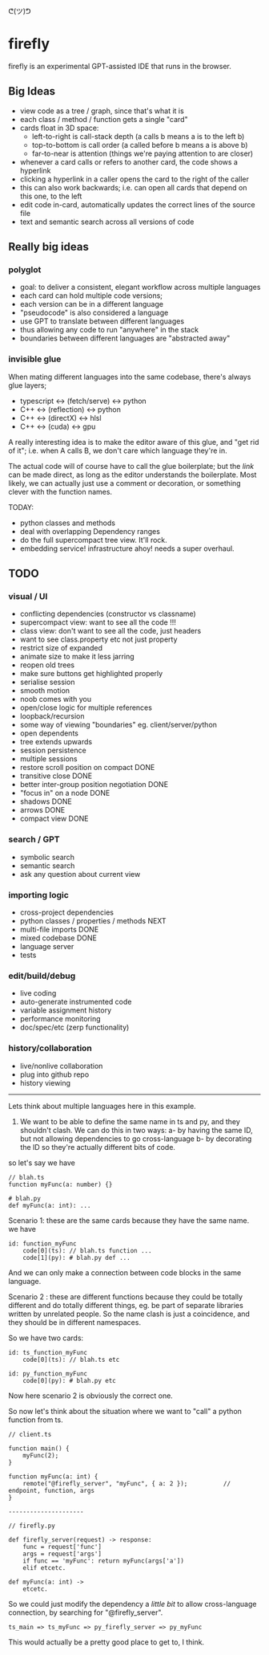 ᕦ(ツ)ᕤ
# firefly

firefly is an experimental GPT-assisted IDE that runs in the browser.

## Big Ideas

- view code as a tree / graph, since that's what it is
- each class / method / function gets a single "card"
- cards float in 3D space:
    - left-to-right is call-stack depth (a calls b means a is to the left b)
    - top-to-bottom is call order (a called before b means a is above b)
    - far-to-near is attention (things we're paying attention to are closer)
- whenever a card calls or refers to another card, the code shows a hyperlink
- clicking a hyperlink in a caller opens the card to the right of the caller
- this can also work backwards; i.e. can open all cards that depend on this one, to the left
- edit code in-card, automatically updates the correct lines of the source file
- text and semantic search across all versions of code

## Really big ideas

### polyglot

- goal: to deliver a consistent, elegant workflow across multiple languages
- each card can hold multiple code versions;
- each version can be in a different language
- "pseudocode" is also considered a language
- use GPT to translate between different languages
- thus allowing any code to run "anywhere" in the stack
- boundaries between different languages are "abstracted away"

### invisible glue

When mating different languages into the same codebase, there's always glue layers;

- typescript <-> (fetch/serve) <-> python
- C++ <-> (reflection) <-> python
- C++ <-> (directX) <-> hlsl
- C++ <-> (cuda) <-> gpu

A really interesting idea is to make the editor aware of this glue, and "get rid of it";
i.e. when A calls B, we don't care which language they're in.

The actual code will of course have to call the glue boilerplate;
but the *link* can be made direct, as long as the editor understands the boilerplate.
Most likely, we can actually just use a comment or decoration, or something clever with the function names.



TODAY:
- python classes and methods
- deal with overlapping Dependency ranges
- do the full supercompact tree view. It'll rock.
- embedding service! infrastructure ahoy! needs a super overhaul.

## TODO

### visual / UI
- conflicting dependencies (constructor vs classname)
- supercompact view: want to see all the code !!! 
- class view: don't want to see all the code, just headers
- want to see class.property etc not just property
- restrict size of expanded
- animate size to make it less jarring
- reopen old trees
- make sure buttons get highlighted properly
- serialise session
- smooth motion
- noob comes with you
- open/close logic for multiple references
- loopback/recursion
- some way of viewing "boundaries" eg. client/server/python
- open dependents
- tree extends upwards
- session persistence
- multiple sessions
- restore scroll position on compact DONE
- transitive close DONE
- better inter-group position negotiation DONE
- "focus in" on a node DONE
- shadows DONE
- arrows DONE
- compact view DONE

### search / GPT
- symbolic search
- semantic search
- ask any question about current view

### importing logic
- cross-project dependencies
- python classes / properties / methods NEXT
- multi-file imports DONE
- mixed codebase DONE
- language server
- tests

### edit/build/debug
- live coding
- auto-generate instrumented code
- variable assignment history
- performance monitoring
- doc/spec/etc (zerp functionality)

### history/collaboration
- live/nonlive collaboration
- plug into github repo
- history viewing


____________________
Lets think about multiple languages here in this example.

1. We want to be able to define the same name in ts and py, and they shouldn't clash.
   We can do this in two ways:
   a- by having the same ID, but not allowing dependencies to go cross-language
   b- by decorating the ID so they're actually different bits of code.

so let's say we have 

    // blah.ts
    function myFunc(a: number) {}

    # blah.py
    def myFunc(a: int): ...

Scenario 1: these are the same cards because they have the same name.
we have

    id: function_myFunc
        code[0](ts): // blah.ts function ...
        code[1](py): # blah.py def ...

And we can only make a connection between code blocks in the same language.

Scenario 2 : these are different functions because they could be totally different 
and do totally different things, eg. be part of separate libraries written by unrelated people.
So the name clash is just a coincidence, and they should be in different namespaces.

So we have two cards:

    id: ts_function_myFunc
        code[0](ts): // blah.ts etc

    id: py_function_myFunc
        code[0](py): # blah.py etc

Now here scenario 2 is obviously the correct one.

So now let's think about the situation where we want to "call" a python function from ts.

    // client.ts

    function main() {
        myFunc(2);
    }

    function myFunc(a: int) {
        remote("@firefly_server", "myFunc", { a: 2 });          // endpoint, function, args
    }

    ---------------------

    // firefly.py

    def firefly_server(request) -> response:
        func = request['func']
        args = request['args']
        if func == 'myFunc': return myFunc(args['a'])
        elif etcetc.

    def myFunc(a: int) ->
        etcetc.

So we could just modify the dependency a *little bit* to allow cross-language connection, by searching for "@firefly_server".

    ts_main => ts_myFunc => py_firefly_server => py_myFunc

This would actually be a pretty good place to get to, I think. 



